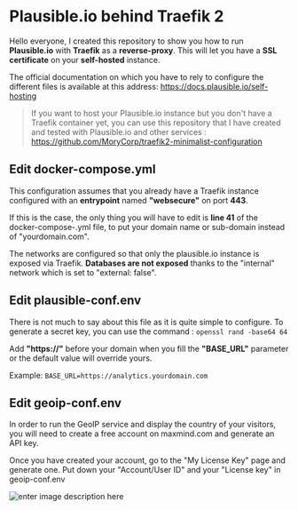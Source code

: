 
# Plausible.io behind Traefik 2

Hello everyone, I created this repository to show you how to run **Plausible.io** with **Traefik** as a **reverse-proxy**. This will let you have a **SSL certificate** on your **self-hosted** instance.

The official documentation on which you have to rely to configure the different files is available at this address: https://docs.plausible.io/self-hosting

> If you want to host your Plausible.io instance but you don't have a Traefik container yet, you can use this repository that I have created and tested with Plausible.io and other services : https://github.com/MoryCorp/traefik2-minimalist-configuration

## Edit docker-compose.yml

This configuration assumes that you already have a Traefik instance configured with an **entrypoint** named **"websecure"** on port **443**.

If this is the case, the only thing you will have to edit is **line 41** of the docker-compose-.yml file, to put your domain name or sub-domain instead of "yourdomain.com".

The networks are configured so that only the plausible.io instance is exposed via Traefik. **Databases are not exposed** thanks to the "internal" network which is set to "external: false".

## Edit plausible-conf.env

There is not much to say about this file as it is quite simple to configure.
To generate a secret key, you can use the command : ``openssl rand -base64 64``

Add **"https://"** before your domain when you fill the **"BASE_URL"** parameter or the default value will override yours.

Example: ``BASE_URL=https://analytics.yourdomain.com``

## Edit geoip-conf.env

In order to run the GeoIP service and display the country of your visitors, you will need to create a free account on maxmind.com and generate an API key.

Once you have created your account, go to the "My License Key" page and generate one.
Put down your "Account/User ID" and your "License key" in geoip-conf.env 

![enter image description here](https://i.imgur.com/Z6aQoYO.png)
